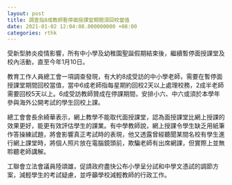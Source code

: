 ```yaml
---
layout: post
title: 調查指8成教師暫停面授課堂期間須回校當值
date: 2021-01-02 12:04:08.000000000 +08:00
categories: rthk
---
```


受新型肺炎疫情影響，所有中小學及幼稚園聖誕假期結束後，繼續暫停面授課堂及校內活動，直至今年1月10日。

教育工作人員總工會一項調查發現，有大約8成受訪的中小學老師，需要在暫停面授課堂期間回校當值，當中6成老師指每星期約回校2天以上處理校務，2成半老師需要回校5天以上。6成受訪教師贊成在停課期間，安排小六、中六或須於本學年參與海外公開考試的學生回校上課。

總工會會長余綺華表示，網上教學不能取代面授課堂，認為面授課堂比網上授課的效果更好，能更有效評估學生的課業。有中學教師說，網上授課令學生缺乏用紙筆作答操練試題，將會影響真正考試時的表現，他又透露曾經聽聞某間名校有學生進行網上課堂時，將個人照片放在電腦鏡頭前，欺騙老師有出席網課，但實際上並無聆聽老師講解。

工聯會立法會議員陸頌雄，促請政府盡快公布小學呈分試和中學文憑試的調節方案，減輕學生的考試疑慮，並呼籲學校減輕教師的行政工作。
